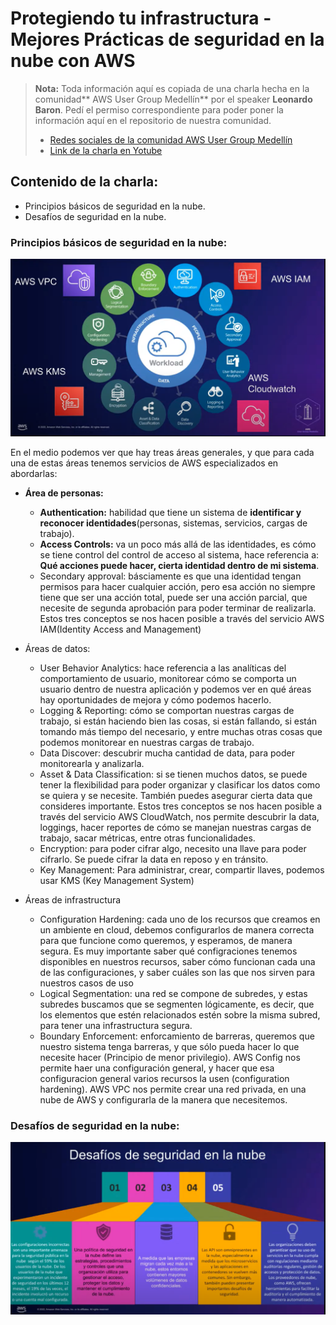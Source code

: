 # Protegiendo tu infrastructura - Mejores Prácticas de seguridad en la nube con AWS

> **Nota:** Toda información aquí es copiada de una charla hecha en la comunidad** AWS User Group Medellín** por el speaker **Leonardo Baron**.
> Pedí el permiso correspondiente para poder poner la información aquí en el repositorio de nuestra comunidad.
> - [Redes sociales de la comunidad AWS User Group Medellín](https://linktr.ee/awsugmed "Redes sociales de la comunidad AWS User Group Medellín")
> - [Link de la charla en Yotube](https://www.youtube.com/watch?v=tqEolntK4qg&t=2s "Link de la charla en Yotube")

## Contenido de la charla:
- Principios básicos de seguridad en la nube.
- Desafíos de seguridad en la nube.

### Principios básicos de seguridad en la nube:

![principios-básicos-seguridad-en-nube](./images/principios-basicos-seguridad-en-nube.png)

En el medio podemos ver que hay treas áreas generales, y que para cada una de estas áreas tenemos servicios de AWS especializados en abordarlas:
- **Área de personas:**
	- **Authentication:** habilidad que tiene un sistema de **identificar y reconocer identidades**(personas, sistemas, servicios, cargas de trabajo).
	- **Access Controls:** va un poco más allá de las identidades, es cómo se tiene control del control de acceso al sistema, hace referencia a: **Qué acciones puede hacer, cierta identidad dentro de mi sistema**.
	- Secondary approval: básciamente es que una identidad tengan permisos para hacer cualquier acción, pero esa acción no siempre tiene que ser una acción total, puede ser una acción parcial, que necesite de segunda aprobación para poder terminar de realizarla.
	Estos tres conceptos se nos hacen posible a través del servicio AWS IAM(Identity Access and Management)
- Áreas de datos:
	- User Behavior Analytics: hace referencia a las analíticas del comportamiento de usuario, monitorear cómo se comporta un usuario dentro de nuestra aplicación y podemos ver en qué áreas hay oportunidades de mejora y cómo podemos hacerlo.
	- Logging & Reporting: cómo se comportan nuestras cargas de trabajo, si están haciendo bien las cosas, si están fallando, si están tomando más tiempo del necesario, y entre muchas otras cosas que podemos monitorear en nuestras cargas de trabajo.
	- Data Discover: descubrir mucha cantidad de data, para poder monitorearla y analizarla.
	- Asset & Data Classification: si se tienen muchos datos, se puede tener la flexibilidad para poder organizar y clasificar los datos como se quiera y se necesite. También puedes asegurar cierta data que consideres importante.
Estos tres conceptos se nos hacen posible a través del servicio AWS CloudWatch, nos permite descubrir la data, loggings, hacer reportes de cómo se manejan nuestras cargas de trabajo, sacar métricas, entre otras funcionalidades.
	- Encryption: para poder cifrar algo, necesito una llave para poder cifrarlo. Se puede cifrar la data en reposo y en tránsito.
	- Key Management:
Para administrar, crear, compartir llaves, podemos usar KMS (Key Management System)

- Áreas de infrastructura
	- Configuration Hardening: cada uno de los recursos que creamos en un ambiente en cloud, debemos configurarlos de manera correcta para que funcione como queremos, y esperamos, de manera segura. Es muy importante saber qué configraciones tenemos disponibles en nuestros recursos, saber cómo funcionan cada una de las configuraciones, y saber cuáles son las que nos sirven para nuestros casos de uso
	- Logical Segmentation: una red se compone de subredes, y estas subredes buscamos que se segmenten lógicamente, es decir, que los elementos que estén relacionados estén sobre la misma subred, para tener una infrastructura segura.
	- Boundary Enforcement: enforcamiento de barreras, queremos que nuestro sistema tenga barreras, y que sólo pueda hacer lo que necesite hacer (Principio de menor privilegio).
AWS Config nos permite haer una configuración general, y hacer que esa configuracion general varios recursos la usen (configuration hardening).
AWS VPC nos permite crear una red privada, en una nube de AWS y configurarla de la manera que necesitemos.

### Desafíos de seguridad en la nube:

![desafios-seguridad-en-nube](./images/desafios-seguridad-nube.png)
